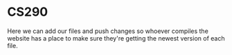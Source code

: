 # CS290

Here we can add our files and push changes so whoever compiles the website has a place to make sure they're getting the newest version of each file.
